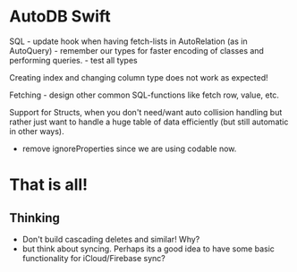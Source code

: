 # AutoDB Swift

SQL
	- update hook when having fetch-lists in AutoRelation (as in AutoQuery)
	- remember our types for faster encoding of classes and performing queries. 
	- test all types

Creating index and changing column type does not work as expected!

Fetching
	- design other common SQL-functions like fetch row, value, etc.

Support for Structs, when you don't need/want auto collision handling but rather just want to handle a huge table of data efficiently (but still automatic in other ways).  

- remove ignoreProperties since we are using codable now.

# That is all!

## Thinking

* Don't build cascading deletes and similar! Why?
* but think about syncing. Perhaps its a good idea to have some basic functionality for iCloud/Firebase sync?

